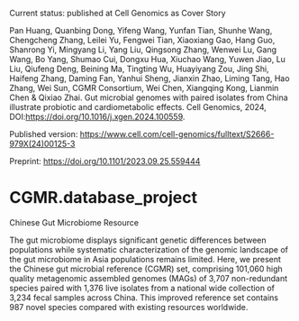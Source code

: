 Current status: published at Cell Genomics as Cover Story

Pan Huang, Quanbing Dong, Yifeng Wang, Yunfan Tian, Shunhe Wang, Chengcheng Zhang, Leilei Yu, Fengwei Tian, Xiaoxiang Gao, Hang Guo, Shanrong Yi, Mingyang Li, Yang Liu, Qingsong Zhang, Wenwei Lu, Gang Wang, Bo Yang, Shumao Cui, Dongxu Hua, Xiuchao Wang, Yuwen Jiao, Lu Liu, Qiufeng Deng, Beining Ma, Tingting Wu, Huayiyang Zou, Jing Shi, Haifeng Zhang, Daming Fan, Yanhui Sheng, Jianxin Zhao, Liming Tang, Hao Zhang, Wei Sun, CGMR Consortium, Wei Chen, Xiangqing Kong, Lianmin Chen & Qixiao Zhai. Gut microbial genomes with paired isolates from China illustrate probiotic and cardiometabolic effects. Cell Genomics, 2024, DOI:https://doi.org/10.1016/j.xgen.2024.100559.


Published version: https://www.cell.com/cell-genomics/fulltext/S2666-979X(24)00125-3

Preprint: https://doi.org/10.1101/2023.09.25.559444


# CGMR.database_project
Chinese Gut Microbiome Resource

The gut microbiome displays significant genetic differences between populations while systematic characterization of the genomic landscape of the gut microbiome in Asia populations remains limited. Here, we present the Chinese gut microbial reference (CGMR) set, comprising 101,060 high quality metagenomic assembled genomes (MAGs) of 3,707 non-redundant species paired with 1,376 live isolates from a national wide collection of 3,234 fecal samples across China. This improved reference set contains 987 novel species compared with existing resources worldwide.
